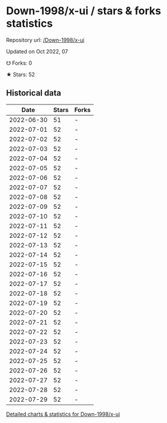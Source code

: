 # Down-1998/x-ui / stars & forks statistics

Repository url: [/Down-1998/x-ui](https://github.com/Down-1998/x-ui)

Updated on Oct 2022, 07

☋ Forks: 0

★ Stars: 52

## Historical data
| Date | Stars | Forks |
|------|-------|-------|
| 2022-06-30 | 51 | - | 
| 2022-07-01 | 52 | - | 
| 2022-07-02 | 52 | - | 
| 2022-07-03 | 52 | - | 
| 2022-07-04 | 52 | - | 
| 2022-07-05 | 52 | - | 
| 2022-07-06 | 52 | - | 
| 2022-07-07 | 52 | - | 
| 2022-07-08 | 52 | - | 
| 2022-07-09 | 52 | - | 
| 2022-07-10 | 52 | - | 
| 2022-07-11 | 52 | - | 
| 2022-07-12 | 52 | - | 
| 2022-07-13 | 52 | - | 
| 2022-07-14 | 52 | - | 
| 2022-07-15 | 52 | - | 
| 2022-07-16 | 52 | - | 
| 2022-07-17 | 52 | - | 
| 2022-07-18 | 52 | - | 
| 2022-07-19 | 52 | - | 
| 2022-07-20 | 52 | - | 
| 2022-07-21 | 52 | - | 
| 2022-07-22 | 52 | - | 
| 2022-07-23 | 52 | - | 
| 2022-07-24 | 52 | - | 
| 2022-07-25 | 52 | - | 
| 2022-07-26 | 52 | - | 
| 2022-07-27 | 52 | - | 
| 2022-07-28 | 52 | - | 
| 2022-07-29 | 52 | - | 


[Detailed charts & statistics for Down-1998/x-ui](https://reviewgithub.com/rep/Down-1998/x-ui)
